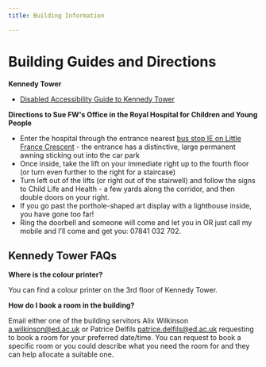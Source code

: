 ```yaml
---
title: Building Information

---
```

# Building Guides and Directions

**Kennedy Tower** 

* [Disabled Accessibility Guide to Kennedy Tower](https://www.accessable.co.uk/the-university-of-edinburgh/other/access-guides/kennedy-tower "Disabled Accessibility Guide to Kennedy Tower")

**Directions to Sue FW's Office in the Royal Hospital for Children and Young People**

* Enter the hospital through the entrance nearest [bus stop IE on Little France Crescent](https://goo.gl/maps/hLgBKBxd1qDM6rX6A) - the entrance has a distinctive, large permanent awning sticking out into the car park
* Once inside, take the lift on your immediate right up to the fourth floor (or turn even further to the right for a staircase)
* Turn left out of the lifts (or right out of the stairwell) and follow the signs to Child Life and Health - a few yards along the corridor, and then double doors on your right.
* If you go past the porthole-shaped art display with a lighthouse inside, you have gone too far!
* Ring the doorbell and someone will come and let you in OR just call my mobile and I’ll come and get you: 07841 032 702.

## Kennedy Tower FAQs

**Where is the colour printer?**

You can find a colour printer on the 3rd floor of Kennedy Tower. 

**How do I book a room in the building?** 

Email either one of the building servitors Alix Wilkinson a.wilkinson@ed.ac.uk or Patrice Delfils patrice.delfils@ed.ac.uk requesting to book a room for your preferred date/time. You can request to book a specific room or you could describe what you need the room for and they can help allocate a suitable one.